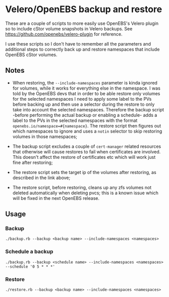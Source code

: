 # Velero/OpenEBS backup and restore

These are a couple of scripts to more easily use OpenEBS's Velero plugin so to include cStor volume snapshots in Velero backups. See https://github.com/openebs/velero-plugin for reference.

I use these scripts so I don't have to remember all the parameters and additional steps to correctly back up and restore namespaces that include OpenEBS cStor volumes.

## Notes

- When restoring, the `--include-namespaces` parameter is kinda ignored for volumes, while it works for everything else in the namespace. I was told by the OpenEBS devs that in order to be able restore only volumes for the selected namespaces I need to apply some label to the PVs before backing up and then use a selector during the restore to only take into account the selected namespaces. Therefore the backup script -before performing the actual backup or enabling a schedule- adds a label to the PVs in the selected namespaces with the format `openebs.io/namespace=#{namespace}`. The restore script then figures out which namespaces to ignore and uses a `notin` selector to skip restoring volumes in those namespaces;

- The backup script excludes a couple of `cert-manager` related resources that otherwise will cause restores to fail when certificates are involved. This doesn't affect the restore of certificates etc which will work just fine after restoring;

- The restore script sets the target ip of the volumes after restoring, as described in the link above;

- The restore script, before restoring, cleans up any zfs volumes not deleted automatically when deleting pvcs; this is a known issue which will be fixed in the next OpenEBS release.

## Usage

### Backup

```
./backup.rb --backup <backup name> --include-namespaces <namespaces>
```

### Schedule a backup

```
./backup.rb --backup <schedule name> --include-namespaces <namespaces> --schedule '0 5 * * *'
```

### Restore

```
./restore.rb --backup <backup name> --include-namespaces <namespaces>
```
